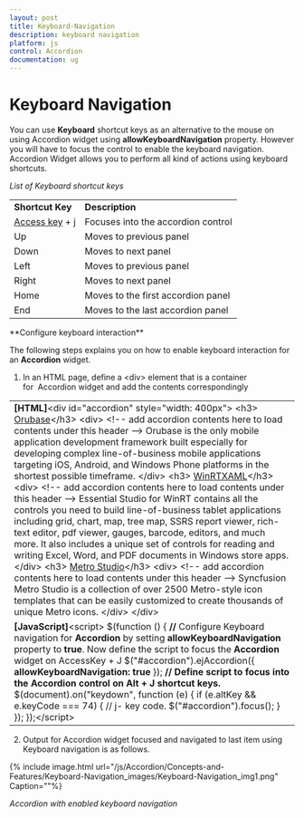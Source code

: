 ```yaml
---
layout: post
title: Keyboard-Navigation
description: keyboard navigation
platform: js
control: Accordion 
documentation: ug
---
```


# Keyboard Navigation

You can use **Keyboard** shortcut keys as an alternative to the mouse on using Accordion widget using **allowKeyboardNavigation** property. However you will have to focus the control to enable the keyboard navigation. Accordion Widget allows you to perform all kind of actions using keyboard shortcuts.

_List of Keyboard shortcut keys_

<table>
<tr>
<td>
<b>Shortcut Key</b></td><td>
<b>Description</b></td></tr>
<tr>
<td>
<a href=http://en.wikipedia.org/wiki/Access_key>Access key</a> + j	</td><td>
Focuses into the accordion control</td></tr>
<tr>
<td>
Up</td><td>
Moves to previous panel</td></tr>
<tr>
<td>
Down</td><td>
Moves to next panel</td></tr>
<tr>
<td>
Left</td><td>
Moves to previous panel</td></tr>
<tr>
<td>
Right</td><td>
Moves to next panel</td></tr>
<tr>
<td>
Home</td><td>
Moves to the first accordion panel</td></tr>
<tr>
<td>
End</td><td>
Moves to the last accordion panel</td></tr>
</table>
**Configure keyboard interaction**

The following steps explains you on how to enable keyboard interaction for an **Accordion** widget.

1. In an HTML page, define a &lt;div&gt; element that is a container for  Accordion widget and add the contents correspondingly



<table>
<tr>
<td>
<b>[HTML]</b>&lt;div id="accordion" style="width: 400px"&gt;     &lt;h3&gt;          <a href="#">Orubase</a>&lt;/h3&gt;      &lt;div&gt;  &lt;!-- add accordion contents here to load contents under this header --&gt;          Orubase is the only mobile application development framework built especially for developing complex line-of-business mobile applications targeting iOS, Android, and Windows Phone platforms in the shortest possible timeframe.    &lt;/div&gt;      &lt;h3&gt;           <a href="#">WinRTXAML</a>&lt;/h3&gt;       &lt;div&gt;  &lt;!-- add accordion contents here to load contents under this header --&gt;        Essential Studio for WinRT contains all the controls you need to build line-of-business tablet applications including grid, chart, map, tree map, SSRS report viewer, rich-text editor, pdf viewer, gauges, barcode, editors, and much more. It also includes a unique set of controls for reading and writing Excel, Word, and PDF documents in Windows store apps.           &lt;/div&gt;            &lt;h3&gt;             <a href="#">Metro Studio</a>&lt;/h3&gt;     &lt;div&gt;  &lt;!-- add accordion contents here to load contents under this header --&gt;           Syncfusion Metro Studio is a collection of over 2500 Metro-style icon templates that can be easily customized to create thousands of unique Metro icons.                          &lt;/div&gt;                         &lt;/div&gt;</td></tr>
<tr>
<td>
<b>[JavaScript]</b>&lt;script&gt;    $(function () {        <b>//</b> Configure Keyboard navigation for <b>Accordion</b> by setting <b>allowKeyboardNavigation</b> property to <b>true</b>. Now define the script to focus the <b>Accordion</b> widget on AccessKey + J        $("#accordion").ejAccordion({          <b>allowKeyboardNavigation: true</b>       });      <b>// Define script to focus into the Accordion control on Alt + J shortcut keys.</b>        $(document).on("keydown", function (e) {            if (e.altKey && e.keyCode === 74) { // j- key code.                $("#accordion").focus();            }        });    });&lt;/script&gt;</td></tr>
</table>


2. Output for Accordion widget focused and navigated to last item using Keyboard navigation is as follows.



{% include image.html url="/js/Accordion/Concepts-and-Features/Keyboard-Navigation_images/Keyboard-Navigation_img1.png" Caption=""%}

_Accordion with enabled keyboard navigation_

